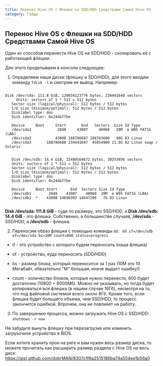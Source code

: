 ```yaml
---
title: Перенос Hive OS с Флешки на SDD/HDD Средствами Самой Hive OS
category: Гайды
---
```


## Перенос Hive OS с Флешки на SDD/HDD Средствами Самой Hive OS
Один из способов перенести Hive OS на SDD/HDD - скопировать её с работающей флешки.

Для этого проделываем в консоли следующее:

1. Определяем наши диски (флешку и SDD/HDD), для этого вводим команду `fdisk -l` и смотрим ее вывод.
Например:


<pre><code>
Disk /dev/sda: 111.8 GiB, 120034123776 bytes, 234441648 sectors
	 Units: sectors of 1 * 512 = 512 bytes
   Sector size (logical/physical): 512 bytes / 512 bytes
   I/O size (minimum/optimal): 512 bytes / 512 bytes
   Disklabel type: dos
   Disk identifier: 0x244b7fbe

   Device     Boot     Start       End   Sectors  Size Id Type
   /dev/sda1            2048     43007     40960   20M  e W95 FAT16 (LBA)
   /dev/sda2           43008 188786687 188743680   90G 83 Linux
   /dev/sda3       188786688 234441647  45654960 21.8G 82 Linux swap / Solaris


   Disk /dev/sdb: 14.4 GiB, 15489564672 bytes, 30253056 sectors
   Units: sectors of 1 * 512 = 512 bytes
   Sector size (logical/physical): 512 bytes / 512 bytes
   I/O size (minimum/optimal): 512 bytes / 512 bytes
   Disklabel type: dos
   Disk identifier: 0x244b7fbe

   Device     Boot Start      End  Sectors Size Id Type
   /dev/sdb1        2048    43007    40960  20M  e W95 FAT16 (LBA)
   /dev/sdb2  *    43008 14690303 14647296   7G 83 Linux
	 </code></pre>

   **Disk /dev/sda: 111.8 GiB** - судя по размеру, это SSD/HDD, а **Disk /dev/sdb: 14.4 GiB** - это флешка. Собственно, в большинстве случаев,
**/dev/sda** - SSD/HDD, а **/dev/sdb** - флешка.

2. Переносим образ флешки с помощью команды `dd:
dd if=/dev/sdb of=/dev/sda bs=10M count=800 status=progress`

- if - это устройство с которого будем переносить (наша флешка)

- of - устройство, куда переносить (SDD/HDD)

- bs - размер блока, который переносится за 1 раз (10M это 10 Мегабайт, обязательно "M" большая, иначе выдаст ошибку!)

- count - количество блоков, которые нужно перенести, 800 будет достаточно (10800 = 8000Мб). Можно не указывать, но тогда будет
копироваться вся флешка (в нашем случае 16Гб), несмотря на то, что под файловой системой всего около 8Гб. Кроме того,
если флешка будет большего объема, чем SSD/HDD, то процесс закончится ошибкой. Впрочем, она не повлияет на работу.

3. По завершению процесса, можно загружать Hive OS с SSD/HDD:
`shutdown -r now`

Не забудьте вынуть флешку при перезагрузке или изменить загрузочное устройство в BIOS.


Если хотите хранить прон на риге и вам нужен весь размер диска, то можете прочитать как расширить размер раздела с Hive OS на весь диск:
https://gist.github.com/dobrMAN/8307c1f6a2515186ba74a554ee1b56a0
